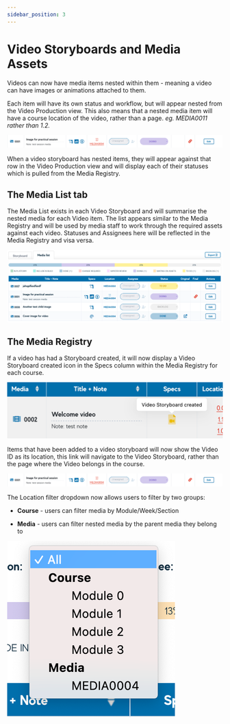 ```yaml
---
sidebar_position: 3
---
```


# Video Storyboards and Media Assets

Videos can now have media items nested within them - meaning a video can have images or animations attached to them.

Each item will have its own status and workflow, but will appear nested from the Video Production view. This also means that a nested media item will have a course location of the video, rather than a page. _eg. MEDIA0011 rather than 1.2._

<div style={{textAlign: 'center'}}>

![img_23.png](img/img_23.png)

</div>

When a video storyboard has nested items, they will appear against that row in the Video Production view and will display each of their statuses which is pulled from the Media Registry.

## The Media List tab

The Media List exists in each Video Storyboard and will summarise the nested media for each Video item. The list appears similar to the Media Registry and will be used by media staff to work through the required assets against each video. Statuses and Assignees here will be reflected in the Media Registry and visa versa.

<div style={{textAlign: 'center'}}>

![img_24.png](img/img_24.png)

</div>

## The Media Registry

If a video has had a Storyboard created, it will now display a Video Storyboard created icon in the Specs column within the Media Registry for each course.

<div style={{textAlign: 'center'}}>

![img_25.png](img/img_25.png)

</div>


Items that have been added to a video storyboard will now show the Video ID as its location, this link will navigate to the Video Storyboard, rather than the page where the Video belongs in the course.

<div style={{textAlign: 'center'}}>

![img_26.png](img/img_26.png)

</div>

The Location filter dropdown now allows users to filter by two groups:

- **Course** - users can filter media by Module/Week/Section

- **Media** - users can filter nested media by the parent media they belong to


<div style={{textAlign: 'center'}}>

![img_27.png](img/img_27.png)

</div>